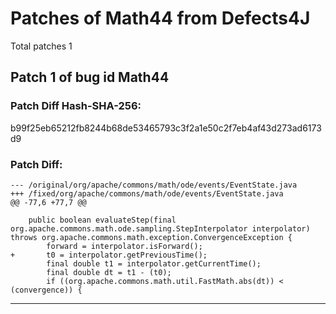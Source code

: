 
# Patches of Math44 from Defects4J 
Total patches 1
## Patch 1 of bug id Math44
### Patch Diff Hash-SHA-256:

b99f25eb65212fb8244b68de53465793c3f2a1e50c2f7eb4af43d273ad6173d9

### Patch Diff:
```
--- /original/org/apache/commons/math/ode/events/EventState.java	
+++ /fixed/org/apache/commons/math/ode/events/EventState.java	
@@ -77,6 +77,7 @@
 
 	public boolean evaluateStep(final org.apache.commons.math.ode.sampling.StepInterpolator interpolator) throws org.apache.commons.math.exception.ConvergenceException {
 		forward = interpolator.isForward();
+		t0 = interpolator.getPreviousTime();
 		final double t1 = interpolator.getCurrentTime();
 		final double dt = t1 - (t0);
 		if ((org.apache.commons.math.util.FastMath.abs(dt)) < (convergence)) {
```


---